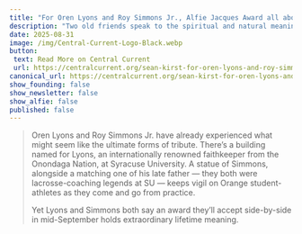 ```yaml
---
title: "For Oren Lyons and Roy Simmons Jr., Alfie Jacques Award all about his knowledge of true value"
description: "Two old friends speak to the spiritual and natural meaning lived out by a legendary artisan of wooden lacrosse sticks."
date: 2025-08-31
image: /img/Central-Current-Logo-Black.webp
button: 
 text: Read More on Central Current
 url: https://centralcurrent.org/sean-kirst-for-oren-lyons-and-roy-simmons-jr-alfie-jacques-award-all-about-his-knowledge-of-true-value/
canonical_url: https://centralcurrent.org/sean-kirst-for-oren-lyons-and-roy-simmons-jr-alfie-jacques-award-all-about-his-knowledge-of-true-value/
show_founding: false
show_newsletter: false
show_alfie: false
published: false
---
```

> Oren Lyons and Roy Simmons Jr. have already experienced what might seem like the ultimate forms of tribute. There’s a building named for Lyons, an internationally renowned faithkeeper from the Onondaga Nation, at Syracuse University. A statue of Simmons, alongside a matching one of his late father — they both were lacrosse-coaching legends at SU — keeps vigil on Orange student-athletes as they come and go from practice.
> 
> Yet Lyons and Simmons both say an award they’ll accept side-by-side in mid-September holds extraordinary lifetime meaning.
